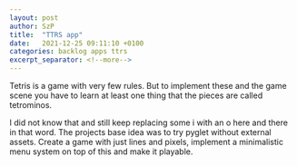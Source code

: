 ```yaml
---
layout: post
author: SzP
title:  "TTRS app"
date:   2021-12-25 09:11:10 +0100
categories: backlog apps ttrs
excerpt_separator: <!--more-->
---
```

Tetris is a game with very few rules. But to implement these and the game scene you have to learn at least one thing that the pieces are called tetrominos.
<!--more-->
I did not know that and still keep replacing some i with an o here and there in that word.
The projects base idea was to try pyglet without external assets. Create a game with just lines and pixels, implement a minimalistic menu system on top of this and make it playable.